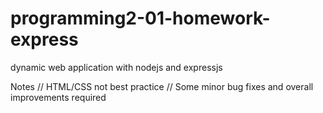 # programming2-01-homework-express
dynamic web application with nodejs and expressjs

Notes
// HTML/CSS not best practice 
// Some minor bug fixes and overall improvements required 
